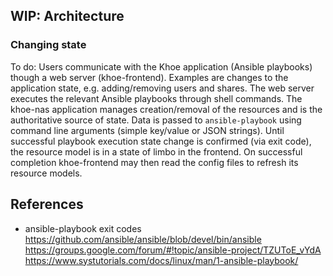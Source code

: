 ## WIP: Architecture

### Changing state

To do: Users communicate with the Khoe application (Ansible playbooks) though a web server (khoe-frontend). Examples are changes to the application state, e.g. adding/removing users and shares. The web server executes the relevant Ansible playbooks through shell commands. The khoe-nas application manages creation/removal of the resources and is the authoritative source of state. Data is passed to `ansible-playbook` using command line arguments (simple key/value or JSON strings). Until successful playbook execution state change is confirmed (via exit code), the resource model is in a state of limbo in the frontend. On successful completion khoe-frontend may then read the config files to refresh its resource models.

## References

* ansible-playbook exit codes
  https://github.com/ansible/ansible/blob/devel/bin/ansible
  https://groups.google.com/forum/#!topic/ansible-project/TZUToE_vYdA
  https://www.systutorials.com/docs/linux/man/1-ansible-playbook/
